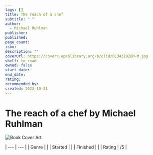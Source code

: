 ```yaml
---
tags: []
title: The reach of a chef
subtitle: " "
author:
  - Michael Ruhlman
publisher: 
published: 
page_count: 
isbn: 
description: ""
coverUrl: https://covers.openlibrary.org/b/olid/OL3431928M-M.jpg
shelf: to-read
owned: false
start_date: 
end_date: 
rating: 
recommended_by: 
created: 2023-10-31
---
```


# The reach of a chef by Michael Ruhlman

![Book Cover Art](https://covers.openlibrary.org/b/olid/OL3431928M-M.jpg)


| --- | --- |
| Genre |  |
| Started |  |
| Finished |  |
| Rating | /5 |


